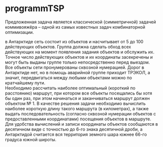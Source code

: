 # programmTSP

Предложенная задача является классической (симметричной) задачей коммивояжёра – одной из самых известных задач комбинаторной оптимизации.

в Антарктиде сеть состоит из объектов и насчитывает от 5 до 100 действующих объектов. Группа должна сделать обход всех действующих на момент появления задания объектов и обслужить их. Точное число действующих объектов и их координаты засекречены и могут быть 
выданы группе только непосредственно перед выездом. Все объекты сети пронумерованы сквозной нумерацией. Дорог в Антарктиде нет, но в помощь аварийной группе приходит ТРЭКОЛ, а значит, передвигаться между любыми объектами можно по кратчайшему пути.  
Необходимо рассчитать наиболее оптимальный (короткий по расстоянию) маршрут, при котором все объекты посещались бы хотя бы один раз, при этом начинаться и заканчиваться маршрут должен объектом № 1. 
В качестве решения задачи необходимо вычислить наиболее короткую длину такого маршрута (в километрах), а также выдать последовательность (согласно сквозной нумерации объектов с предоставленными координатами) посещения объектов в маршруте.
Для удобства вычислений и записи координаты объектов сообщаются в десятичном виде с точностью до 6-го знака десятичной дроби, а Антарктидой считается вся территория земного шара южнее 66-го градуса южной широты. 

